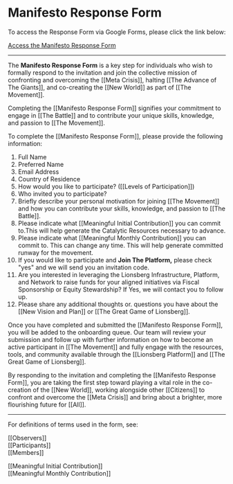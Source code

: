 # Manifesto Response Form

To access the Response Form via Google Forms, please click the link below: 

[Access the Manifesto Response Form](https://docs.google.com/forms/d/e/1FAIpQLScnhSwK_FWNR54AT--xQyQLPuhFk1ugn_L0M5jqRqIgN_W0KQ/viewform?usp=sf_link)
___
The **Manifesto Response Form** is a key step for individuals who wish to formally respond to the invitation and join the collective mission of confronting and overcoming the [[Meta Crisis]], halting [[The Advance of The Giants]], and co-creating the [[New World]] as part of [[The Movement]].

Completing the [[Manifesto Response Form]] signifies your commitment to engage in [[The Battle]] and to contribute your unique skills, knowledge, and passion to [[The Movement]].

To complete the [[Manifesto Response Form]], please provide the following information:

1.  Full Name 
2. Preferred Name 
3.  Email Address  
4.  Country of Residence  
5.  How would you like to participate? ([[Levels of Participation]]) 
6.  Who invited you to participate? 
7.  Briefly describe your personal motivation for joining [[The Movement]] and how you can contribute your skills, knowledge, and passion to [[The Battle]]. 
8.  Please indicate what [[Meaningful Initial Contribution]] you can commit to.This will help generate the Catalytic Resources necessary to advance.
9.  Please indicate what [[Meaningful Monthly Contribution]] you can commit to. This can change any time. This will help generate committed runway for the movement.
10.  If you would like to participate and **Join The Platform,** please check "yes" and we will send you an invitation code. 
11. Are you interested in leveraging the Lionsberg Infrastructure, Platform, and Network to raise funds for your aligned initiatives via Fiscal Sponsorship or Equity Stewardship? If Yes, we will contact you to follow up.
12.  Please share any additional thoughts or. questions you have about the [[New Vision and Plan]] or [[The Great Game of Lionsberg]].

Once you have completed and submitted the [[Manifesto Response Form]], you will be added to the onboarding queue. Our team will review your submission and follow up with further information on how to become an active participant in [[The Movement]] and fully engage with the resources, tools, and community available through the [[Lionsberg Platform]] and [[The Great Game of Lionsberg]].

By responding to the invitation and completing the [[Manifesto Response Form]], you are taking the first step toward playing a vital role in the co-creation of the [[New World]], working alongside other [[Citizens]] to confront and overcome the [[Meta Crisis]] and bring about a brighter, more flourishing future for [[All]].

____


For definitions of terms used in the form, see: 

[[Observers]]  
[[Participants]]  
[[Members]] 

[[Meaningful Initial Contribution]]  
[[Meaningful Monthly Contribution]]  
